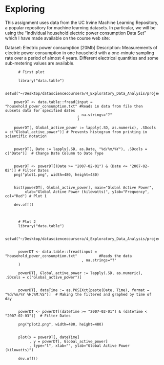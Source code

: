 # Exploring

This assignment uses data from the UC Irvine Machine Learning Repository, a popular repository for machine learning datasets. In particular, we will be using the “Individual household electric power consumption Data Set” which I have made available on the course web site:

Dataset: Electric power consumption [20Mb]
Description: Measurements of electric power consumption in one household with a one-minute sampling rate over a period of almost 4 years. Different electrical quantities and some sub-metering values are available.


          # First plot

          library("data.table")

        setwd("~/Desktop/datasciencecoursera/4_Exploratory_Data_Analysis/project/data")

        powerDT <- data.table::fread(input = "household_power_consumption.txt" #Reads in data from file then subsets data for specified dates
                                     , na.strings="?"
                                     )

        powerDT[, Global_active_power := lapply(.SD, as.numeric), .SDcols = c("Global_active_power")] # Prevents histogram from printing in scientific notation


        powerDT[, Date := lapply(.SD, as.Date, "%d/%m/%Y"), .SDcols = c("Date")]  # Change Date Column to Date Type


        powerDT <- powerDT[(Date >= "2007-02-01") & (Date <= "2007-02-02")] # Filter Dates 
        png("plot1.png", width=480, height=480)


        hist(powerDT[, Global_active_power], main="Global Active Power", 
             xlab="Global Active Power (kilowatts)", ylab="Frequency", col="Red") # Plot 1

        dev.off()
        

        
          # Plot 2       
          library("data.table")

          setwd("~/Desktop/datasciencecoursera/4_Exploratory_Data_Analysis/project/data")


          powerDT <- data.table::fread(input = "household_power_consumption.txt"          #Reads the data 
                                       , na.strings="?"
          )

          powerDT[, Global_active_power := lapply(.SD, as.numeric), .SDcols = c("Global_active_power")]


          powerDT[, dateTime := as.POSIXct(paste(Date, Time), format = "%d/%m/%Y %H:%M:%S")]  # Making the filtered and graphed by time of day


          powerDT <- powerDT[(dateTime >= "2007-02-01") & (dateTime < "2007-02-03")]  # Filter Dates 

          png("plot2.png", width=480, height=480)


          plot(x = powerDT[, dateTime]
               , y = powerDT[, Global_active_power]
               , type="l", xlab="", ylab="Global Active Power (kilowatts)")

          dev.off()
